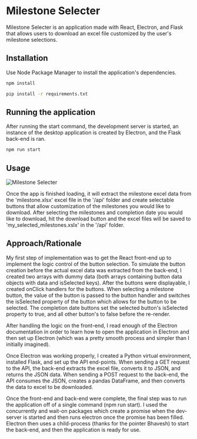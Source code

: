 # Milestone Selecter

Milestone Selecter is an application made with React, Electron, and Flask that allows users to download an excel file customized by the user's milestone selections.

## Installation

Use Node Package Manager to install the application's dependencies.

```bash
npm install
```

```bash
pip install -r requirements.txt
```

## Running the application

After running the start command, the development server is started, an instance of the desktop application is created by Electron, and the Flask back-end is ran.

```bash
npm run start
```

## Usage

![Milestone Selecter](https://i.imgur.com/LVKE4eY.jpg)

Once the app is finished loading, it will extract the milestone excel data from the 'milestone.xlsx' excel file in the '/api' folder and create selectable buttons that allow customization of the milestones you would like to download. After selecting the milestones and completion date you would like to download, hit the download button and the excel files will be saved to 'my_selected_milestones.xslx' in the '/api' folder.

## Approach/Rationale

My first step of implementation was to get the React front-end up to implement the logic control of the button selection. To simulate the button creation before the actual excel data was extracted from the back-end, I created two arrays with dummy data (both arrays containing button data objects with data and isSelected keys). After the buttons were displayable, I created onClick handlers for the buttons. When selecting a milestone button, the value of the button is passed to the button handler and switches the isSelected property of the button which allows for the button to be selected. The completion date buttons set the selected button's isSelected property to true, and all other button's to false before the re-render.

After handling the logic on the front-end, I read enough of the Electron documentation in order to learn how to open the application in Electron and then set up Electron (which was a pretty smooth process and simpler than I initially imagined).

Once Electron was working properly, I created a Python virtual environment, installed Flask, and set up the API end-points. When sending a GET request to the API, the back-end extracts the excel file, converts it to JSON, and returns the JSON data. When sending a POST request to the back-end, the API consumes the JSON, creates a pandas DataFrame, and then converts the data to excel to be downloaded.

Once the front-end and back-end were complete, the final step was to run the application off of a single command (npm run start). I used the concurrently and wait-on packages which create a promise when the dev-server is started and then runs electron once the promise has been filled. Electron then uses a child-process (thanks for the pointer Bhavesh) to start the back-end, and then the application is ready for use.
